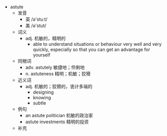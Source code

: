 - astute
  - 发音
    - 英 /ə'stuːt/
    - 美 /ə'stut/
  - 词义
    - adj. 机敏的，精明的
      - able to understand situations or behaviour very well and very quickly, especially so that you can get an advantage for yourself
  - 同根词
    - adv. astutely 敏捷地；伶俐地
    - n. astuteness 精明；机敏；狡猾
  - 近义词
    - adj. 机敏的；狡猾的，诡计多端的
      - designing
      - knowing
      - subtle
  - 例句
    - an astute politician 机敏的政治家
    - astute investments 精明的投资
  - 补充